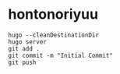 # hontonoriyuu

```
hugo --cleanDestinationDir
hugo server
git add .
git commit -m "Initial Commit"
git push

```